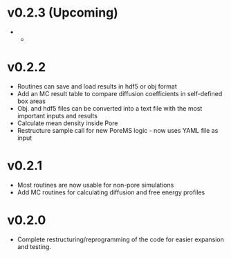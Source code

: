 # v0.2.3 (Upcoming)
* -

# v0.2.2
* Routines can save and load results in hdf5 or obj format
* Add an MC result table to compare diffusion coefficients in self-defined box areas
* Obj. and hdf5 files can be converted into a text file with the most important inputs and results
* Calculate mean density inside Pore
* Restructure sample call for new PoreMS logic - now uses YAML file as input

# v0.2.1
* Most routines are now usable for non-pore simulations
* Add MC routines for calculating diffusion and free energy profiles

# v0.2.0
* Complete restructuring/reprogramming of the code for easier expansion and testing.

